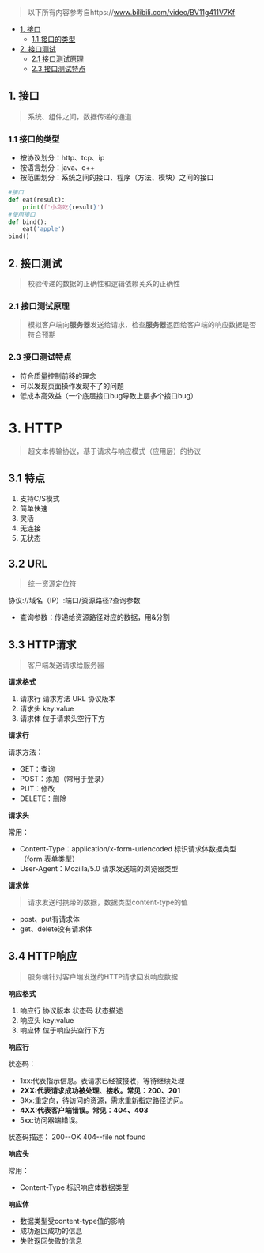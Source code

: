 > 以下所有内容参考自https://www.bilibili.com/video/BV11g411V7Kf

- [1. 接口](#1-接口)
  - [1.1 接口的类型](#11-接口的类型)
- [2. 接口测试](#2-接口测试)
  - [2.1 接口测试原理](#21-接口测试原理)
  - [2.3 接口测试特点](#23-接口测试特点)
## 1. 接口

> 系统、组件之间，数据传递的通道

### 1.1 接口的类型

- 按协议划分：http、tcp、ip
- 按语言划分：java、c++
- 按范围划分：系统之间的接口、程序（方法、模块）之间的接口

```python
#接口
def eat(result):
    print(f'小鸟吃{result}')
#使用接口
def bind():
    eat('apple')
bind()
```

## 2. 接口测试

> 校验传递的数据的正确性和逻辑依赖关系的正确性

### 2.1 接口测试原理

> 模拟客户端向**服务器**发送给请求，检查**服务器**返回给客户端的响应数据是否符合预期

### 2.3 接口测试特点

- 符合质量控制前移的理念
- 可以发现页面操作发现不了的问题
- 低成本高效益（一个底层接口bug导致上层多个接口bug）

# 3. HTTP

> 超文本传输协议，基于请求与响应模式（应用层）的协议

## 3.1 特点

1. 支持C/S模式
2. 简单快速
3. 灵活
4. 无连接
5. 无状态

## 3.2 URL

> 统一资源定位符

协议://域名（IP）:端口/资源路径?查询参数

- 查询参数：传递给资源路径对应的数据，用&分割

## 3.3 HTTP请求

> 客户端发送请求给服务器

**请求格式**

1. 请求行
   请求方法 URL 协议版本
2. 请求头
   key:value
3. 请求体
   位于请求头空行下方

**请求行**

请求方法：
- GET：查询
- POST：添加（常用于登录）
- PUT：修改
- DELETE：删除

**请求头**

常用：
- Content-Type：application/x-form-urlencoded 标识请求体数据类型（form 表单类型）
- User-Agent：Mozilla/5.0 请求发送端的浏览器类型

**请求体**

> 请求发送时携带的数据，数据类型content-type的值

- post、put有请求体
- get、delete没有请求体

## 3.4 HTTP响应

> 服务端针对客户端发送的HTTP请求回发响应数据

**响应格式**

1. 响应行
   协议版本 状态码 状态描述
2. 响应头
   key:value
3. 响应体
   位于响应头空行下方

**响应行**

状态码：
- 1xx:代表指示信息。表请求已经被接收，等待继续处理
- **2XX:代表请求成功被处理、接收。常见：200、201**
- 3Xx:重定向，待访问的资源，需求重新指定路径访问。
- **4XX:代表客户端错误。常见：404、403**
- 5xx:访问器端错误。

状态码描述：
200--OK
404--file not found

**响应头**

常用：
- Content-Type 标识响应体数据类型

**响应体**

- 数据类型受content-type值的影响
- 成功返回成功的信息
- 失败返回失败的信息